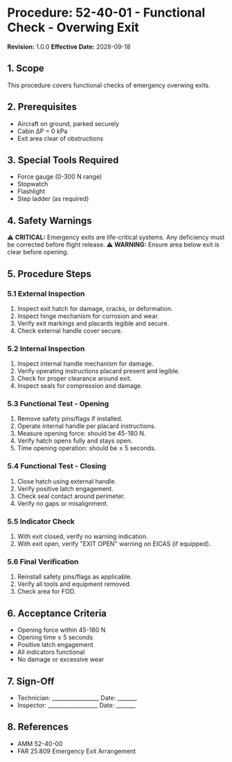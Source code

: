 # Procedure: 52-40-01 - Functional Check - Overwing Exit
**Revision:** 1.0.0
**Effective Date:** 2028-09-18

## 1. Scope
This procedure covers functional checks of emergency overwing exits.

## 2. Prerequisites
- Aircraft on ground, parked securely
- Cabin ΔP = 0 kPa
- Exit area clear of obstructions

## 3. Special Tools Required
- Force gauge (0-300 N range)
- Stopwatch
- Flashlight
- Step ladder (as required)

## 4. Safety Warnings
⚠️ **CRITICAL:** Emergency exits are life-critical systems. Any deficiency must be corrected before flight release.
⚠️ **WARNING:** Ensure area below exit is clear before opening.

## 5. Procedure Steps

### 5.1 External Inspection
1. Inspect exit hatch for damage, cracks, or deformation.
2. Inspect hinge mechanism for corrosion and wear.
3. Verify exit markings and placards legible and secure.
4. Check external handle cover secure.

### 5.2 Internal Inspection
1. Inspect internal handle mechanism for damage.
2. Verify operating instructions placard present and legible.
3. Check for proper clearance around exit.
4. Inspect seals for compression and damage.

### 5.3 Functional Test - Opening
1. Remove safety pins/flags if installed.
2. Operate internal handle per placard instructions.
3. Measure opening force: should be 45-180 N.
4. Verify hatch opens fully and stays open.
5. Time opening operation: should be ≤ 5 seconds.

### 5.4 Functional Test - Closing
1. Close hatch using external handle.
2. Verify positive latch engagement.
3. Check seal contact around perimeter.
4. Verify no gaps or misalignment.

### 5.5 Indicator Check
1. With exit closed, verify no warning indication.
2. With exit open, verify "EXIT OPEN" warning on EICAS (if equipped).

### 5.6 Final Verification
1. Reinstall safety pins/flags as applicable.
2. Verify all tools and equipment removed.
3. Check area for FOD.

## 6. Acceptance Criteria
- Opening force within 45-180 N
- Opening time ≤ 5 seconds
- Positive latch engagement
- All indicators functional
- No damage or excessive wear

## 7. Sign-Off
- Technician: _________________ Date: _______
- Inspector: __________________ Date: _______

## 8. References
- AMM 52-40-00
- FAR 25.809 Emergency Exit Arrangement
